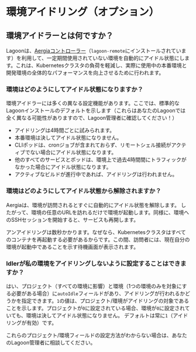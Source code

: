 # 環境アイドリング（オプション）

## 環境アイドラーとは何ですか？

Lagoonは、[Aergiaコントローラー](https://github.com/amazeeio/aergia-controller)（`lagoon-remote`にインストールされています）を利用して、一定期間使用されていない環境を自動的にアイドル状態にします。これは、Kubernetesクラスタの負荷を軽減し、実際に使用中の本番環境と開発環境の全体的なパフォーマンスを向上させるために行われます。

### 環境はどのようにしてアイドル状態になりますか？

環境アイドラーには多くの異なる設定機能があります。ここでは、標準的なLagoonインストールのデフォルトを示します（これらはあなたのLagoonでは全く異なる可能性がありますので、Lagoon管理者に確認してください！）

* アイドリングは4時間ごとに試みられます。
* 本番環境は決してアイドル状態になりません。
* CLIポッドは、cronジョブが含まれておらず、リモートシェル接続がアクティブでない場合にアイドル状態になります。
* 他のすべてのサービスとポッドは、環境上で過去4時間間にトラフィックがなかった場合にアイドル状態になります。
* アクティブなビルドが進行中であれば、アイドリングは行われません。

### 環境はどのようにしてアイドル状態から解除されますか？

Aergiaは、環境が訪問されるとすぐに自動的にアイドル状態を解除します。 したがって、環境の任意のURLを訪れるだけで環境が起動します。同様に、環境へのSSHセッションを開始すると、サービスも再開します。

アンアイドリングは数秒かかります。なぜなら、Kubernetesクラスタはすべてのコンテナを再起動する必要があるからです。この間、訪問者には、現在自分の環境が起動中であることを示す待機画面が表示されます。

### Idlerが私の環境をアイドリングしないように設定することはできますか？

はい、プロジェクト（すべての環境に影響）と環境（1つの環境のみを対象にする必要がある場合）に`autoIdle`フィールドがあり、アイドリングが行われるかどうかを指定できます。`1`の値は、プロジェクト/環境がアイドリングの対象であることを示します。プロジェクトが`0`に設定されている場合、環境が`0`に設定されていても、環境は決してアイドル状態になりません。
デフォルトは常に`1`（アイドリングが有効）です。

これらのプロジェクト/環境フィールドの設定方法がわからない場合は、あなたのLagoon管理者に相談してください。